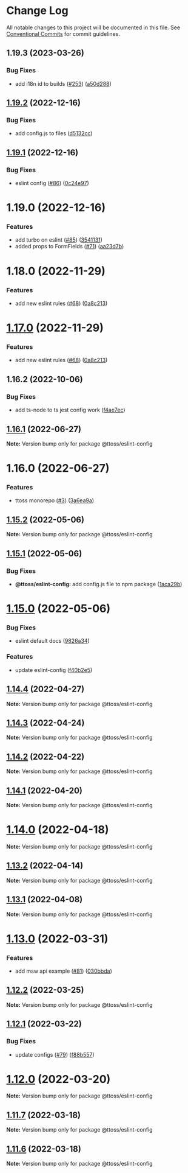 # Change Log

All notable changes to this project will be documented in this file.
See [Conventional Commits](https://conventionalcommits.org) for commit guidelines.

## 1.19.3 (2023-03-26)

### Bug Fixes

- add i18n id to builds ([#253](https://github.com/ttoss/ttoss/issues/253)) ([a50d288](https://github.com/ttoss/ttoss/commit/a50d288250a5a8d71aee4027f6d41f6e1f0f374d))

## [1.19.2](https://github.com/ttoss/ttoss/compare/@ttoss/eslint-config@1.19.1...@ttoss/eslint-config@1.19.2) (2022-12-16)

### Bug Fixes

- add config.js to files ([d5132cc](https://github.com/ttoss/ttoss/commit/d5132cc3285fcf60d2a634ac34b7041c5ce7a9ec))

## [1.19.1](https://github.com/ttoss/ttoss/compare/@ttoss/eslint-config@1.19.0...@ttoss/eslint-config@1.19.1) (2022-12-16)

### Bug Fixes

- eslint config ([#86](https://github.com/ttoss/ttoss/issues/86)) ([0c24e97](https://github.com/ttoss/ttoss/commit/0c24e9765d4302b8f69ac662f75d986b71e26dee))

# 1.19.0 (2022-12-16)

### Features

- add turbo on eslint ([#85](https://github.com/ttoss/ttoss/issues/85)) ([3541131](https://github.com/ttoss/ttoss/commit/35411311fb42171ae5a8f2e163dbaba18fd46d14))
- added props to FormFields ([#71](https://github.com/ttoss/ttoss/issues/71)) ([aa23d7b](https://github.com/ttoss/ttoss/commit/aa23d7b0cc7f9d7b6ce4452c1dff6d92a0ef5805))

# 1.18.0 (2022-11-29)

### Features

- add new eslint rules ([#68](https://github.com/ttoss/ttoss/issues/68)) ([0a8c213](https://github.com/ttoss/ttoss/commit/0a8c213c1eae99a063448983e7fba83ebca4a609))

# [1.17.0](https://github.com/ttoss/ttoss/compare/@ttoss/eslint-config@1.16.2...@ttoss/eslint-config@1.17.0) (2022-11-29)

### Features

- add new eslint rules ([#68](https://github.com/ttoss/ttoss/issues/68)) ([0a8c213](https://github.com/ttoss/ttoss/commit/0a8c213c1eae99a063448983e7fba83ebca4a609))

## 1.16.2 (2022-10-06)

### Bug Fixes

- add ts-node to ts jest config work ([f4ae7ec](https://github.com/ttoss/ttoss/commit/f4ae7ec9de5127bf662bc35013919082ac7435b0))

## [1.16.1](https://github.com/ttoss/ttoss/compare/v1.16.0...v1.16.1) (2022-06-27)

**Note:** Version bump only for package @ttoss/eslint-config

# 1.16.0 (2022-06-27)

### Features

- ttoss monorepo ([#3](https://github.com/ttoss/ttoss/issues/3)) ([3a6ea9a](https://github.com/ttoss/ttoss/commit/3a6ea9a02be105eee4f2d74638cff240421201f8))

## [1.15.2](https://github.com/ttoss/modules/compare/v1.15.1...v1.15.2) (2022-05-06)

**Note:** Version bump only for package @ttoss/eslint-config

## [1.15.1](https://github.com/ttoss/modules/compare/v1.15.0...v1.15.1) (2022-05-06)

### Bug Fixes

- **@ttoss/eslint-config:** add config.js file to npm package ([1aca29b](https://github.com/ttoss/modules/commit/1aca29bb9ff1bf58b6f18d4ebe2280df09a1198f))

# [1.15.0](https://github.com/ttoss/modules/compare/v1.14.4...v1.15.0) (2022-05-06)

### Bug Fixes

- eslint default docs ([9826a34](https://github.com/ttoss/modules/commit/9826a34a294e5d0aeeec62b05effbea493eaa79e))

### Features

- update eslint-config ([f40b2e5](https://github.com/ttoss/modules/commit/f40b2e5b7a49258c832427e4d265e2338ab9c7c2))

## [1.14.4](https://github.com/ttoss/modules/compare/v1.14.3...v1.14.4) (2022-04-27)

**Note:** Version bump only for package @ttoss/eslint-config

## [1.14.3](https://github.com/ttoss/modules/compare/v1.14.2...v1.14.3) (2022-04-24)

**Note:** Version bump only for package @ttoss/eslint-config

## [1.14.2](https://github.com/ttoss/modules/compare/v1.14.1...v1.14.2) (2022-04-22)

**Note:** Version bump only for package @ttoss/eslint-config

## [1.14.1](https://github.com/ttoss/modules/compare/v1.14.0...v1.14.1) (2022-04-20)

**Note:** Version bump only for package @ttoss/eslint-config

# [1.14.0](https://github.com/ttoss/modules/compare/v1.13.2...v1.14.0) (2022-04-18)

**Note:** Version bump only for package @ttoss/eslint-config

## [1.13.2](https://github.com/ttoss/modules/compare/v1.13.1...v1.13.2) (2022-04-14)

**Note:** Version bump only for package @ttoss/eslint-config

## [1.13.1](https://github.com/ttoss/modules/compare/v1.13.0...v1.13.1) (2022-04-08)

**Note:** Version bump only for package @ttoss/eslint-config

# [1.13.0](https://github.com/ttoss/modules/compare/v1.12.2...v1.13.0) (2022-03-31)

### Features

- add msw api example ([#81](https://github.com/ttoss/modules/issues/81)) ([030bbda](https://github.com/ttoss/modules/commit/030bbdacba21b3ee9ea4e1fec147cf2137bf7854))

## [1.12.2](https://github.com/ttoss/modules/compare/v1.12.1...v1.12.2) (2022-03-25)

**Note:** Version bump only for package @ttoss/eslint-config

## [1.12.1](https://github.com/ttoss/modules/compare/v1.12.0...v1.12.1) (2022-03-22)

### Bug Fixes

- update configs ([#79](https://github.com/ttoss/modules/issues/79)) ([f88b557](https://github.com/ttoss/modules/commit/f88b557f0e6370f2e520ac34b505734bace34f52))

# [1.12.0](https://github.com/ttoss/modules/compare/v1.11.7...v1.12.0) (2022-03-20)

**Note:** Version bump only for package @ttoss/eslint-config

## [1.11.7](https://github.com/ttoss/modules/compare/v1.11.6...v1.11.7) (2022-03-18)

**Note:** Version bump only for package @ttoss/eslint-config

## [1.11.6](https://github.com/ttoss/modules/compare/v1.11.5...v1.11.6) (2022-03-18)

**Note:** Version bump only for package @ttoss/eslint-config
